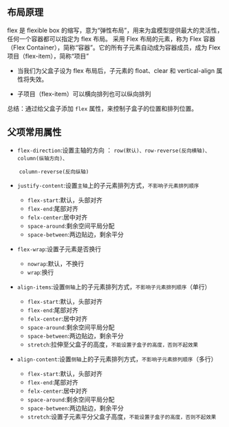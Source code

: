 ## 布局原理

flex 是 flexible box 的缩写，意为“弹性布局”，用来为盒模型提供最大的灵活性，任何一个容器都可以指定为 flex 布局。
采用 Flex 布局的元素，称为 Flex 容器（Flex Container），简称“容器”。它的所有子元素自动成为容器成员，成为 Flex 项目（flex-item），简称“项目”

+ 当我们为父盒子设为 flex 布局后，子元素的 float、clear 和 vertical-align 属性将失效。

+ 子项目（flex-item）可以横向排列也可以纵向排列

总结：通过给父盒子添加 `flex` 属性，来控制子盒子的位置和排列位置。

## 父项常用属性

+ `flex-direction`:设置主轴的方向  ： `row(默认)、row-reverse(反向横轴)、column(纵轴方向)、`

  ​									`column-reverse(反向纵轴)`

+ `justify-content`:设置`主轴`上的子元素排列方式，`不影响子元素排列顺序`

  + `flex-start`:默认，头部对齐
  + `flex-end`:尾部对齐
  + `felx-center`:居中对齐
  + `space-around`:剩余空间平局分配
  + `space-between`:两边贴边，剩余平分

+ `flex-wrap`:设置子元素是否换行

  + `nowrap`:默认，不换行
  + `wrap`:换行

+ `align-items`:设置`侧轴`上的子元素排列方式，`不影响子元素排列顺序`（单行）

  + `flex-start`:默认，头部对齐
  + `flex-end`:尾部对齐
  + `felx-center`:居中对齐
  + `space-around`:剩余空间平局分配
  + `space-between`:两边贴边，剩余平分
  + `stretch`:拉伸至父盒子的高度，`不能设置子盒子的高度，否则不起效果`

+ `align-content`:设置`侧轴`上的子元素排列方式，`不影响子元素排列顺序`（多行）

  + `flex-start`:默认，头部对齐
  + `flex-end`:尾部对齐
  + `felx-center`:居中对齐
  + `space-around`:剩余空间平局分配
  + `space-between`:两边贴边，剩余平分
  + `stretch`:设置子元素平分父盒子高度，`不能设置子盒子的高度，否则不起效果`